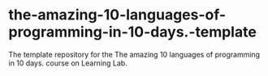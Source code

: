 # the-amazing-10-languages-of-programming-in-10-days.-template
The template repository for the The amazing 10 languages of programming in 10 days. course on Learning Lab.
